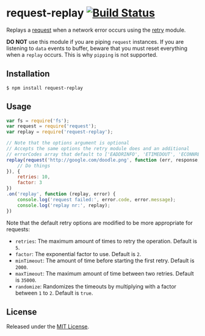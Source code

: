 # request-replay [![Build Status](https://secure.travis-ci.org/IndigoUnited/node-request-replay.png)](http://travis-ci.org/IndigoUnited/node-request-replay.png)

Replays a [request](https://github.com/mikeal/request) when a network error occurs using the [retry](https://github.com/felixge/node-retry) module.

**DO NOT** use this module if you are piping `request` instances.
If you are listening to `data` events to buffer, beware that you must reset everything when a `replay` occurs.
This is why `pipping` is not supported.


## Installation

`$ npm install request-replay`


## Usage

```js
var fs = require('fs');
var request = require('request');
var replay = require('request-replay');

// Note that the options argument is optional
// Accepts the same options the retry module does and an additional
// errorCodes array that default to ['EADDRINFO', 'ETIMEDOUT', 'ECONNRESET', 'ESOCKETTIMEDOUT']
replay(request('http://google.com/doodle.png', function (err, response, body) {
    // Do things
}), {
    retries: 10,
    factor: 3
})
.on('replay', function (replay, error) {
    console.log('request failed:', error.code, error.message);
    console.log('replay nr:', replay);
})
```

Note that the default retry options are modified to be more appropriate for requests:

* `retries`: The maximum amount of times to retry the operation. Default is `5`.
* `factor`: The exponential factor to use. Default is `2`.
* `minTimeout`: The amount of time before starting the first retry. Default is `2000`.
* `maxTimeout`: The maximum amount of time between two retries. Default is `35000`.
* `randomize`: Randomizes the timeouts by multiplying with a factor between `1` to `2`. Default is `true`.


## License

Released under the [MIT License](http://www.opensource.org/licenses/mit-license.php).

